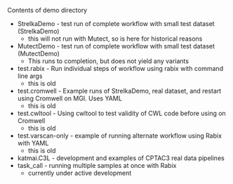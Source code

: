 Contents of demo directory

* StrelkaDemo - test run of complete workflow with small test dataset (StrelkaDemo)
    * this will not run with Mutect, so is here for historical reasons 
* MutectDemo - test run of complete workflow with small test dataset (MutectDemo)
    * This runs to completion, but does not yield any variants
* test.rabix - Run individual steps of workflow using rabix with command line args
    * this is old
* test.cromwell - Example runs of StrelkaDemo, real dataset, and restart using Cromwell on MGI.  Uses YAML
    * this is old
* test.cwltool - Using cwltool to test validity of CWL code before using on Cromwell
    * this is old
* test.varscan-only - example of running alternate workflow using Rabix with YAML 
    * this is old
* katmai.C3L - development and examples of CPTAC3 real data pipelines 
* task_call - running multiple samples at once with Rabix
    * currently under active development

